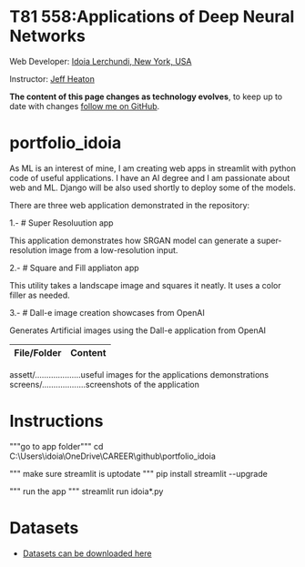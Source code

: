 # T81 558:Applications of Deep Neural Networks
Web Developer: [Idoia Lerchundi, New York, USA](https://live-webdevserv.pantheonsite.io)

Instructor: [Jeff Heaton]()

**The content of this page changes as technology evolves**, to keep up to date with changes [follow me on GitHub](https://github.com/webdevserv/portfolio_idoia).

# portfolio_idoia

As ML is an interest of mine, I am creating web apps in streamlit with python code of useful applications. I have an AI degree and I am passionate about web and ML. Django will be also used shortly to deploy some of the models.

There are three web application demonstrated in the repository:

1.- # Super Resoluution app

This application demonstrates how SRGAN model can generate a super-resolution image from a low-resolution input.

2.- # Square and Fill appliaton app

This utility takes a landscape image and squares it neatly. It uses a color filler as needed.

3.- # Dall-e image creation showcases from OpenAI

Generates Artificial images using the Dall-e application from OpenAI



File/Folder | Content
---|---
assett/....................useful images for the applications demonstrations
screens/...................screenshots of the application


# Instructions

"""go to app folder"""
cd C:\Users\idoia\OneDrive\CAREER\github\portfolio_idoia

""" make sure streamlit is uptodate """
pip install streamlit --upgrade

""" run the app """
streamlit run idoia*.py


# Datasets

* [Datasets can be downloaded here](www.html.link)

